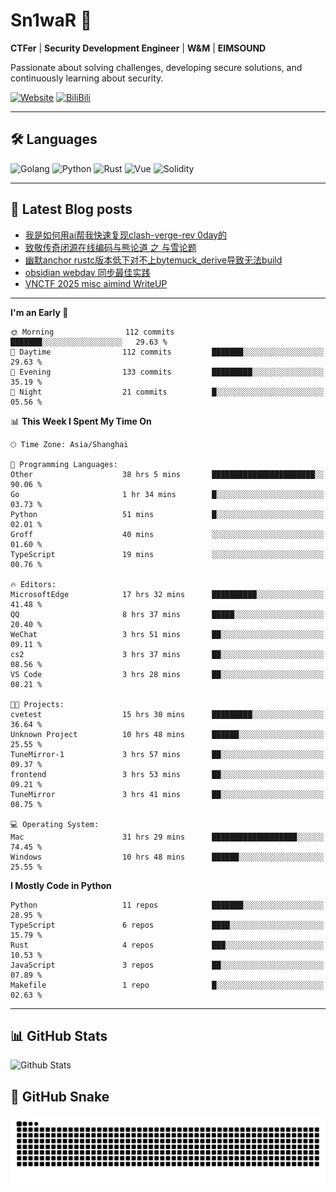 # Sn1waR 👋

**CTFer** | **Security Development Engineer** | **W&M** | **EIMSOUND**

Passionate about solving challenges, developing secure solutions, and continuously learning about security.

[![Website](https://img.shields.io/website?url=https%3A%2F%2Fwww.snowywar.top)](https://www.snowywar.top) 
[![BiliBili](https://img.shields.io/badge/BiliBili-哔哩哔哩-00A1D6?style=flat&logo=bilibili&logoColor=white)](https://space.bilibili.com/8389161)  

---

## 🛠️ Languages
![Golang](https://img.shields.io/badge/-Golang-00ADD8?style=flat&logo=go&logoColor=white)
![Python](https://img.shields.io/badge/-Python-3776AB?style=flat&logo=python&logoColor=white)
![Rust](https://img.shields.io/badge/-Rust-000000?style=flat&logo=rust&logoColor=white)
![Vue](https://img.shields.io/badge/-Vue.js-4FC08D?style=flat&logo=vue.js&logoColor=white)
![Solidity](https://img.shields.io/badge/-Solidity-363636?style=flat&logo=solidity&logoColor=white)

---
## 📖 Latest Blog posts
<!-- BLOG-POST-LIST:START -->
- [我是如何用ai帮我快速复现clash-verge-rev 0day的](https://www.snowywar.top/4595.html)
- [致敬传奇闭源在线编码与熊论道 之 与雪论题](https://www.snowywar.top/4590.html)
- [幽默anchor rustc版本低下对不上bytemuck_derive导致无法build](https://www.snowywar.top/4587.html)
- [obsidian webdav 同步最佳实践](https://www.snowywar.top/4555.html)
- [VNCTF 2025 misc aimind WriteUP](https://www.snowywar.top/4546.html)
<!-- BLOG-POST-LIST:END -->
---
<!--START_SECTION:waka-->
**I'm an Early 🐤** 

```text
🌞 Morning                112 commits         ███████░░░░░░░░░░░░░░░░░░   29.63 % 
🌆 Daytime                112 commits         ███████░░░░░░░░░░░░░░░░░░   29.63 % 
🌃 Evening                133 commits         █████████░░░░░░░░░░░░░░░░   35.19 % 
🌙 Night                  21 commits          █░░░░░░░░░░░░░░░░░░░░░░░░   05.56 % 
```


📊 **This Week I Spent My Time On** 

```text
🕑︎ Time Zone: Asia/Shanghai

💬 Programming Languages: 
Other                    38 hrs 5 mins       ███████████████████████░░   90.06 % 
Go                       1 hr 34 mins        █░░░░░░░░░░░░░░░░░░░░░░░░   03.73 % 
Python                   51 mins             █░░░░░░░░░░░░░░░░░░░░░░░░   02.01 % 
Groff                    40 mins             ░░░░░░░░░░░░░░░░░░░░░░░░░   01.60 % 
TypeScript               19 mins             ░░░░░░░░░░░░░░░░░░░░░░░░░   00.76 % 

🔥 Editors: 
MicrosoftEdge            17 hrs 32 mins      ██████████░░░░░░░░░░░░░░░   41.48 % 
QQ                       8 hrs 37 mins       █████░░░░░░░░░░░░░░░░░░░░   20.40 % 
WeChat                   3 hrs 51 mins       ██░░░░░░░░░░░░░░░░░░░░░░░   09.11 % 
cs2                      3 hrs 37 mins       ██░░░░░░░░░░░░░░░░░░░░░░░   08.56 % 
VS Code                  3 hrs 28 mins       ██░░░░░░░░░░░░░░░░░░░░░░░   08.21 % 

🐱‍💻 Projects: 
cvetest                  15 hrs 30 mins      █████████░░░░░░░░░░░░░░░░   36.64 % 
Unknown Project          10 hrs 48 mins      ██████░░░░░░░░░░░░░░░░░░░   25.55 % 
TuneMirror-1             3 hrs 57 mins       ██░░░░░░░░░░░░░░░░░░░░░░░   09.37 % 
frontend                 3 hrs 53 mins       ██░░░░░░░░░░░░░░░░░░░░░░░   09.21 % 
TuneMirror               3 hrs 41 mins       ██░░░░░░░░░░░░░░░░░░░░░░░   08.75 % 

💻 Operating System: 
Mac                      31 hrs 29 mins      ███████████████████░░░░░░   74.45 % 
Windows                  10 hrs 48 mins      ██████░░░░░░░░░░░░░░░░░░░   25.55 % 
```

**I Mostly Code in Python** 

```text
Python                   11 repos            ███████░░░░░░░░░░░░░░░░░░   28.95 % 
TypeScript               6 repos             ████░░░░░░░░░░░░░░░░░░░░░   15.79 % 
Rust                     4 repos             ███░░░░░░░░░░░░░░░░░░░░░░   10.53 % 
JavaScript               3 repos             ██░░░░░░░░░░░░░░░░░░░░░░░   07.89 % 
Makefile                 1 repo              █░░░░░░░░░░░░░░░░░░░░░░░░   02.63 % 
```




<!--END_SECTION:waka-->
---

## 📊 GitHub Stats
![Github Stats](https://github-readme-stats.vercel.app/api?username=jiayuqi7813&show_icons=true&theme=radical)

## 🐍 GitHub Snake
<picture>
  <source media="(prefers-color-scheme: dark)" srcset="https://raw.githubusercontent.com/jiayuqi7813/jiayuqi7813/output/github-contribution-grid-snake-dark.svg">
  <source media="(prefers-color-scheme: light)" srcset="https://raw.githubusercontent.com/jiayuqi7813/jiayuqi7813/output/github-contribution-grid-snake.svg">
  <img alt="github contribution grid snake animation" src="https://raw.githubusercontent.com/jiayuqi7813/jiayuqi7813/output/github-contribution-grid-snake.svg">
</picture>


